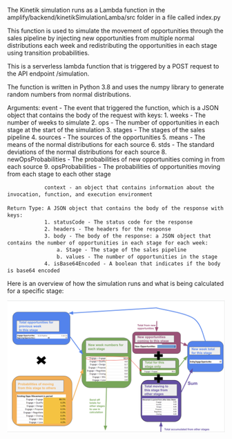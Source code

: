 The Kinetik simulation runs as a Lambda function in the amplify/backend/kinetikSimulationLamba/src folder in a file called index.py

This function is used to simulate the movement of opportunities through the sales pipeline by injecting new opportunities from multiple normal distributions each week and redistributing the opportunities in each stage using transition probabilities.

This is a serverless lambda function that is triggered by a POST request to the API endpoint /simulation.

The function is written in Python 3.8 and uses the numpy library to generate random numbers from normal distributions.

Arguments: event - The event that triggered the function, which is a JSON object that contains the body of the request with keys:
                1. weeks - The number of weeks to simulate
                2. ops - The number of opportunities in each stage at the start of the simulation
                3. stages - The stages of the sales pipeline
                4. sources - The sources of the opportunities
                5. means - The means of the normal distributions for each source
                6. stds - The standard deviations of the normal distributions for each source
                8. newOpsProbabilities - The probabilities of new opportunities coming in from each source
                9. opsProbabilities - The probabilities of opportunities moving from each stage to each other stage

                context - an object that contains information about the invocation, function, and execution environment

    Return Type: A JSON object that contains the body of the response with keys:
                1. statusCode - The status code for the response
                2. headers - The headers for the response
                3. body - The body of the response: a JSON object that contains the number of opportunities in each stage for each week:
                    a. Stage - The stage of the sales pipeline
                    b. values - The number of opportunities in the stage
                4. isBase64Encoded - A boolean that indicates if the body is base64 encoded

Here is an overview of how the simulation runs and what is being calculated for a specific stage:

![Kinetik Flowchart](./src/Images/flowchart.png)
